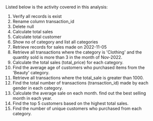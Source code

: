Listed below is the activity covered in this analysis:

1) Verify all records is exist
2) Rename column transaction_id
3) Delete null 
4) Calculate total sales
5) Calculate total customer
6) Show no of category and list all categories
7) Retrieve records for sales made on 2022-11-05
8) Retrieve all transactions where the category is 'Clothing' and the quantity sold is more than 3 in the month of Nov-2022.
9) Calculate the total sales (total_price) for each category.
10) Find the average age of customers who purchased items from the 'Beauty' category.
11) Retrieve all transactions where the total_sale is greater than 1000.
12) Find the total number of transactions (transaction_id) made by each gender in each category.
13) Calculate the average sale on each month. find out the best selling month in each year.
14) Find the top 5 customers based on the highest total sales.
15) Find the number of unique customers who purchased from each category.
